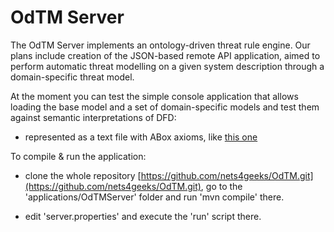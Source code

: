 
# OdTM Server

The OdTM Server implements an ontology-driven threat rule engine.
Our plans include creation of the JSON-based remote API application, 
aimed to perform automatic threat modelling on a given system description 
through a domain-specific threat model.

At the moment you can test the simple console application 
that allows loading the base model and a set of domain-specific models
and test them against semantic interpretations of DFD:

* represented as a text file with ABox axioms, like [this one](OdTMServer/cases/01verysimplecase)



To compile & run the application:

* clone the whole repository [https://github.com/nets4geeks/OdTM.git](https://github.com/nets4geeks/OdTM.git),
go to the 'applications/OdTMServer' folder and run 'mvn compile' there.

* edit 'server.properties' and execute the 'run' script there.


